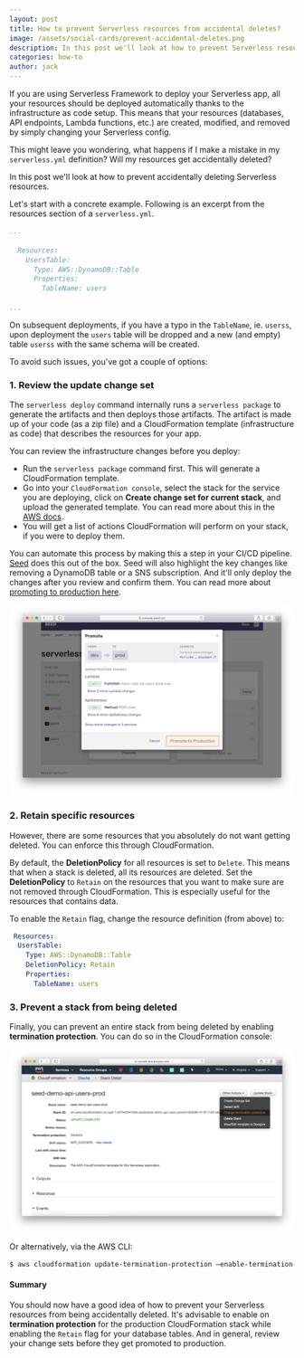 ```yaml
---
layout: post
title: How to prevent Serverless resources from accidental deletes?
image: /assets/social-cards/prevent-accidental-deletes.png
description: In this post we'll look at how to prevent Serverless resources from being accidentally deleted by generating change sets, setting the DeletionPolicy to Retain, and enabling stack termination protection.
categories: how-to
author: jack
---
```


If you are using Serverless Framework to deploy your Serverless app, all your resources should be deployed automatically thanks to the infrastructure as code setup. This means that your resources (databases, API endpoints, Lambda functions, etc.) are created, modified, and removed by simply changing your Serverless config.

This might leave you wondering, what happens if I make a mistake in my `serverless.yml` definition? Will my resources get accidentally deleted?

In this post we'll look at how to prevent accidentally deleting Serverless resources.

Let's start with a concrete example. Following is an excerpt from the resources section of a `serverless.yml`.

``` yml
...

  Resources:
    UsersTable:
      Type: AWS::DynamoDB::Table
      Properties:
        TableName: users

...
```

On subsequent deployments, if you have a typo in the `TableName`, ie. `userss`, upon deployment the `users` table will be dropped and a new (and empty) table `userss` with the same schema will be created.

To avoid such issues, you've got a couple of options:

### 1. Review the update change set

The `serverless deploy` command internally runs a `serverless package` to generate the artifacts and then deploys those artifacts. The artifact is made up of your code (as a zip file) and a CloudFormation template (infrastructure as code) that describes the resources for your app.

You can review the infrastructure changes before you deploy:

- Run the `serverless package` command first. This will generate a CloudFormation template.
- Go into your `CloudFormation console`, select the stack for the service you are deploying, click on **Create change set for current stack**, and upload the generated template. You can read more about this in the [AWS docs](https://docs.aws.amazon.com/AWSCloudFormation/latest/UserGuide/using-cfn-updating-stacks-changesets-create.html).
- You will get a list of actions CloudFormation will perform on your stack, if you were to deploy them.

You can automate this process by making this a step in your CI/CD pipeline. [Seed](/) does this out of the box. Seed will also highlight the key changes like removing a DynamoDB table or a SNS subscription. And it'll only deploy the changes after you review and confirm them. You can read more about [promoting to production here](https://seed.run/docs/promoting-to-production).

![Seed CloudFormation Change Set](/assets/blog/how-to-prevent-serverless-resources-from-accidental-deletes/seed-cloudformation-changeset.png)

### 2. Retain specific resources

However, there are some resources that you absolutely do not want getting deleted. You can enforce this through CloudFormation.

By default, the **DeletionPolicy** for all resources is set to `Delete`. This means that when a stack is deleted, all its resources are deleted. Set the **DeletionPolicy** to `Retain` on the resources that you want to make sure are not removed through CloudFormation. This is especially useful for the resources that contains data.

To enable the `Retain` flag, change the resource definition (from above) to:

``` yml
 Resources:
  UsersTable:
    Type: AWS::DynamoDB::Table
    DeletionPolicy: Retain
    Properties:
      TableName: users
``` 

### 3. Prevent a stack from being deleted

Finally, you can prevent an entire stack from being deleted by enabling **termination protection**. You can do so in the CloudFormation console:

![CloudFormation change termination protection](/assets/blog/how-to-prevent-serverless-resources-from-accidental-deletes/cloudformation-change-termination-protection.png)

Or alternatively, via the AWS CLI:

``` bash
$ aws cloudformation update-termination-protection –enable-termination-protection –stack-name STACK_NAME
```

#### Summary

You should now have a good idea of how to prevent your Serverless resources from being accidentally deleted. It's advisable to enable on **termination protection** for the production CloudFormation stack while enabling the `Retain` flag for your database tables. And in general, review your change sets before they get promoted to production.
